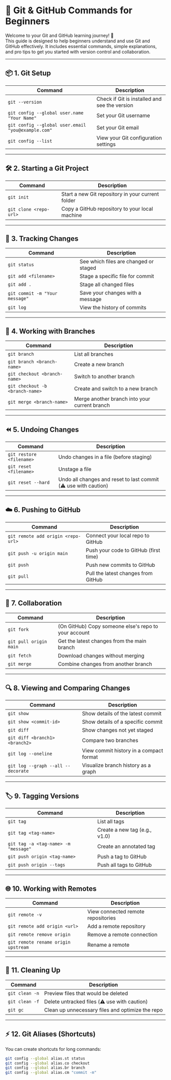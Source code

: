# 📘 Git & GitHub Commands for Beginners

Welcome to your Git and GitHub learning journey! 🚀  
This guide is designed to help beginners understand and use Git and GitHub effectively. It includes essential commands, simple explanations, and pro tips to get you started with version control and collaboration.

---

## 📦 1. Git Setup

| Command | Description |
|--------|-------------|
| `git --version` | Check if Git is installed and see the version |
| `git config --global user.name "Your Name"` | Set your Git username |
| `git config --global user.email "you@example.com"` | Set your Git email |
| `git config --list` | View your Git configuration settings |

---

## 🛠️ 2. Starting a Git Project

| Command | Description |
|--------|-------------|
| `git init` | Start a new Git repository in your current folder |
| `git clone <repo-url>` | Copy a GitHub repository to your local machine |

---

## 📂 3. Tracking Changes

| Command | Description |
|--------|-------------|
| `git status` | See which files are changed or staged |
| `git add <filename>` | Stage a specific file for commit |
| `git add .` | Stage all changed files |
| `git commit -m "Your message"` | Save your changes with a message |
| `git log` | View the history of commits |

---

## 🌿 4. Working with Branches

| Command | Description |
|--------|-------------|
| `git branch` | List all branches |
| `git branch <branch-name>` | Create a new branch |
| `git checkout <branch-name>` | Switch to another branch |
| `git checkout -b <branch-name>` | Create and switch to a new branch |
| `git merge <branch-name>` | Merge another branch into your current branch |

---

## ⏪ 5. Undoing Changes

| Command | Description |
|--------|-------------|
| `git restore <filename>` | Undo changes in a file (before staging) |
| `git reset <filename>` | Unstage a file |
| `git reset --hard` | Undo all changes and reset to last commit (⚠️ use with caution) |

---

## ☁️ 6. Pushing to GitHub

| Command | Description |
|--------|-------------|
| `git remote add origin <repo-url>` | Connect your local repo to GitHub |
| `git push -u origin main` | Push your code to GitHub (first time) |
| `git push` | Push new commits to GitHub |
| `git pull` | Pull the latest changes from GitHub |

---

## 🤝 7. Collaboration

| Command | Description |
|--------|-------------|
| `git fork` | (On GitHub) Copy someone else's repo to your account |
| `git pull origin main` | Get the latest changes from the main branch |
| `git fetch` | Download changes without merging |
| `git merge` | Combine changes from another branch |

---

## 🔍 8. Viewing and Comparing Changes

| Command | Description |
|--------|-------------|
| `git show` | Show details of the latest commit |
| `git show <commit-id>` | Show details of a specific commit |
| `git diff` | Show changes not yet staged |
| `git diff <branch1> <branch2>` | Compare two branches |
| `git log --oneline` | View commit history in a compact format |
| `git log --graph --all --decorate` | Visualize branch history as a graph |

---

## 🏷️ 9. Tagging Versions

| Command | Description |
|--------|-------------|
| `git tag` | List all tags |
| `git tag <tag-name>` | Create a new tag (e.g., v1.0) |
| `git tag -a <tag-name> -m "message"` | Create an annotated tag |
| `git push origin <tag-name>` | Push a tag to GitHub |
| `git push origin --tags` | Push all tags to GitHub |

---

## 🌐 10. Working with Remotes

| Command | Description |
|--------|-------------|
| `git remote -v` | View connected remote repositories |
| `git remote add origin <url>` | Add a remote repository |
| `git remote remove origin` | Remove a remote connection |
| `git remote rename origin upstream` | Rename a remote |

---

## 🧹 11. Cleaning Up

| Command | Description |
|--------|-------------|
| `git clean -n` | Preview files that would be deleted |
| `git clean -f` | Delete untracked files (⚠️ use with caution) |
| `git gc` | Clean up unnecessary files and optimize the repo |

---

## ⚡ 12. Git Aliases (Shortcuts)

You can create shortcuts for long commands:

```bash
git config --global alias.st status
git config --global alias.co checkout
git config --global alias.br branch
git config --global alias.cm "commit -m"
